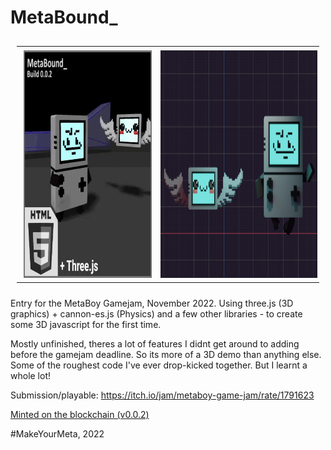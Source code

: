 # MetaBound_


<table style="padding:10px">
  <tr>
    <td> <img src="thumbnail_0_0_2op.gif"
     alt="screenshot gif"
     style="float: left; margin: 4px; width: 364px; height: 364px;" />
    </td>
    <td> <img src="screenshot_03.png"
     alt="screenshot"
     style="float: left; margin: 4px; width: 448px; height: 364px;" />
    </td>
  </tr>
</table>


Entry for the MetaBoy Gamejam, November 2022.
Using three.js (3D graphics) + cannon-es.js (Physics) and a few other libraries - to create some 3D javascript for the first time.

Mostly unfinished, theres a lot of features I didnt get around to adding before the gamejam deadline. So its more of a 3D demo than anything else. Some of the roughest code I've ever drop-kicked together. But I learnt a whole lot!

Submission/playable: https://itch.io/jam/metaboy-game-jam/rate/1791623

[Minted on the blockchain (v0.0.2)](https://explorer.loopring.io/nft/0x22b60c6ff19b6590216d5a45a96de404cd1897d3-0-0xfe23138c751c8146f2787738ba63333240508901-0xba2cd74f83711316bede9b16070a33d4d0bd23999911bb249ee3dde18b034bea-4)

#MakeYourMeta, 2022

